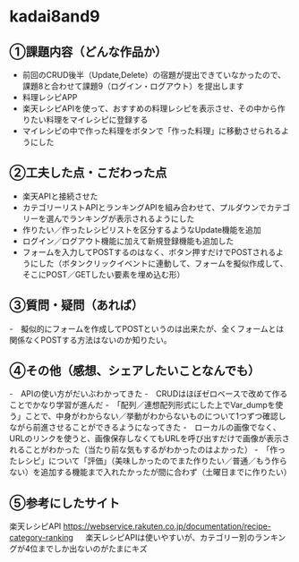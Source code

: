 # kadai8and9
## ①課題内容（どんな作品か）
- 前回のCRUD後半（Update,Delete）の宿題が提出できていなかったので、課題8と合わせて課題9（ログイン・ログアウト）を提出します
- 料理レシピAPP
- 楽天レシピAPIを使って、おすすめの料理レシピを表示させ、その中から作りたい料理をマイレシピに登録する
- マイレシピの中で作った料理をボタンで「作った料理」に移動させられるようにした

## ②工夫した点・こだわった点
- 楽天APIと接続させた
- カテゴリーリストAPIとランキングAPIを組み合わせて、プルダウンでカテゴリーを選んでランキングが表示されるようにした
- 作りたい／作ったレシピリストを区分するようなUpdate機能を追加
- ログイン／ログアウト機能に加えて新規登録機能も追加した
- フォームを入力してPOSTするのはなく、ボタン押すだけでPOSTされるようにした（ボタンクリックイベントに連動して、フォームを擬似作成して、そこにPOST／GETしたい要素を埋め込む形）

## ③質問・疑問（あれば）
-　擬似的にフォームを作成してPOSTというのは出来たが、全くフォームとは関係なくPOSTする方法はないのか知りたい。 

## ④その他（感想、シェアしたいことなんでも）
-　APIの使い方がだいぶわかってきた
-　CRUDはほぼゼロベースで改めて作ることでかなり学習が進んだ
-　「配列／連想配列形式にした上でVar_dumpを使う」ことで、中身がわからない／挙動がわからないものについて1つずつ確認しながら前進させることができるようになってきた
-　ローカルの画像でなく、URLのリンクを使うと、画像保存しなくてもURLを呼び出すだけで画像が表示されることがわかった（当たり前な気もするがわかったのはよかった）
-　「作ったレシピ」について「評価」（美味しかったのでまた作りたい／普通／もう作らない）を追加する機能まで入れたかったが間に合わず（土曜日までに作りたい）

## ⑤参考にしたサイト
楽天レシピAPI
https://webservice.rakuten.co.jp/documentation/recipe-category-ranking
　
楽天レシピAPIは使いやすいが、カテゴリー別のランキングが4位までしか出ないのがたまにキズ
 
